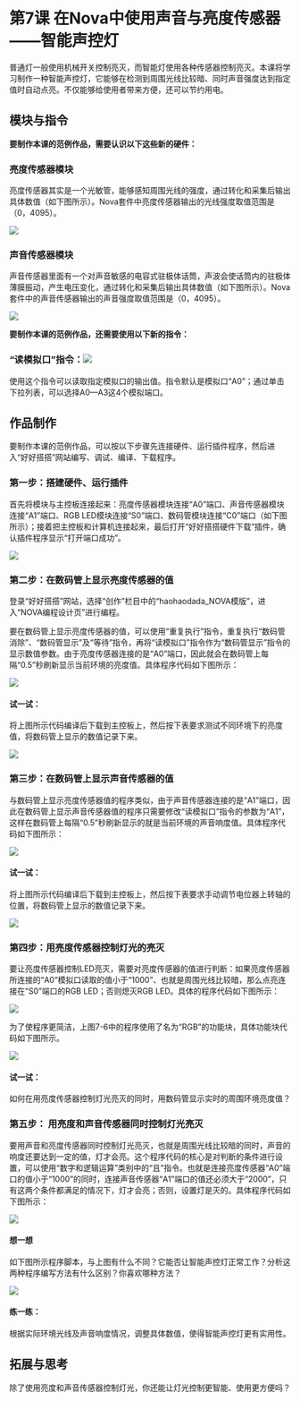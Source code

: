 # 第7课  在Nova中使用声音与亮度传感器——智能声控灯

普通灯一般使用机械开关控制亮灭，而智能灯使用各种传感器控制亮灭。本课将学习制作一种智能声控灯，它能够在检测到周围光线比较暗、同时声音强度达到指定值时自动点亮。不仅能够给使用者带来方便，还可以节约用电。

## 模块与指令

**要制作本课的范例作品，需要认识以下这些新的硬件：**

### 亮度传感器模块

亮度传感器其实是一个光敏管，能够感知周围光线的强度，通过转化和采集后输出具体数值（如下图所示）。Nova套件中亮度传感器输出的光线强度取值范围是（0，4095）。

![](../../.gitbook/assets/sa7-1.png)

### 声音传感器模块

声音传感器里面有一个对声音敏感的电容式驻极体话筒，声波会使话筒内的驻极体薄膜振动，产生电压变化，通过转化和采集后输出具体数值（如下图所示）。Nova套件中的声音传感器输出的声音强度取值范围是（0，4095）。

![](../../.gitbook/assets/sa7-2.png)

**要制作本课的范例作品，还需要使用以下新的指令：**

### “读模拟口”指令：![](../../.gitbook/assets/sa7a.png)

使用这个指令可以读取指定模拟口的输出值。指令默认是模拟口“A0”；通过单击下拉列表，可以选择A0—A3这4个模拟端口。

## 作品制作

要制作本课的范例作品，可以按以下步骤先连接硬件、运行插件程序，然后进入“好好搭搭”网站编写、调试、编译、下载程序。

### 第一步：搭建硬件、运行插件

首先将模块与主控板连接起来：亮度传感器模块连接“A0”端口、声音传感器模块连接“A1”端口、RGB LED模块连接“S0”端口、数码管模块连接“C0”端口（如下图所示）；接着把主控板和计算机连接起来，最后打开“好好搭搭硬件下载”插件，确认插件程序显示“打开端口成功”。

![](../../.gitbook/assets/sa7-3.png)

### 第二步：在数码管上显示亮度传感器的值

登录“好好搭搭”网站，选择“创作”栏目中的“haohaodada\_NOVA模版”，进入“NOVA编程设计页”进行编程。

要在数码管上显示亮度传感器的值，可以使用“重复执行”指令，重复执行“数码管消除”、“数码管显示”及“等待”指令，再将“读模拟口”指令作为“数码管显示”指令的显示数值参数。由于亮度传感器连接的是“A0”端口，因此就会在数码管上每隔“0.5”秒刷新显示当前环境的亮度值。具体程序代码如下图所示：

![](../../.gitbook/assets/sa7-4.png)

#### 试一试：

将上图所示代码编译后下载到主控板上，然后按下表要求测试不同环境下的亮度值，将数码管上显示的数值记录下来。

![](../../.gitbook/assets/sa7-4-5.png)

### 第三步：在数码管上显示声音传感器的值

与数码管上显示亮度传感器值的程序类似，由于声音传感器连接的是“A1”端口，因此在数码管上显示声音传感器值的程序只需要修改“读模拟口”指令的参数为“A1”，这样在数码管上每隔“0.5”秒刷新显示的就是当前环境的声音响度值。具体程序代码如下图所示：

![](../../.gitbook/assets/sa7-5.png)

#### 试一试：

将上图所示代码编译后下载到主控板上，然后按下表要求手动调节电位器上转轴的位置，将数码管上显示的数值记录下来。

![](../../.gitbook/assets/sa7-5-5.png)

### 第四步：用亮度传感器控制灯光的亮灭

要让亮度传感器控制LED亮灭，需要对亮度传感器的值进行判断：如果亮度传感器所连接的“A0”模拟口读取的值小于“1000”、也就是周围光线比较暗，那么点亮连接在“S0”端口的RGB LED；否则熄灭RGB LED。具体的程序代码如下图所示：

![](../../.gitbook/assets/sa7-6.png)

为了使程序更简洁，上图7-6中的程序使用了名为“RGB”的功能块，具体功能块代码如下图所示。

![](../../.gitbook/assets/sa7-7.png)

#### 试一试：

如何在用亮度传感器控制灯光亮灭的同时，用数码管显示实时的周围环境亮度值？

### 第五步： 用亮度和声音传感器同时控制灯光亮灭

要用声音和亮度传感器同时控制灯光亮灭，也就是周围光线比较暗的同时，声音的响度还要达到一定的值，灯才会亮。这个程序代码的核心是对判断的条件进行设置，可以使用“数字和逻辑运算”类别中的“且”指令。也就是连接亮度传感器“A0”端口的值小于“1000”的同时，连接声音传感器“A1”端口的值还必须大于“2000”，只有这两个条件都满足的情况下，灯才会亮；否则，设置灯是灭的。具体程序代码如下图所示：

![](../../.gitbook/assets/sa7-8.png)

#### 想一想

如下图所示程序脚本，与上图有什么不同？它能否让智能声控灯正常工作？分析这两种程序编写方法有什么区别？你喜欢哪种方法？

![](../../.gitbook/assets/sa7-9.png)

#### 练一练：

根据实际环境光线及声音响度情况，调整具体数值，使得智能声控灯更有实用性。

## 拓展与思考

除了使用亮度和声音传感器控制灯光，你还能让灯光控制更智能、使用更方便吗？

